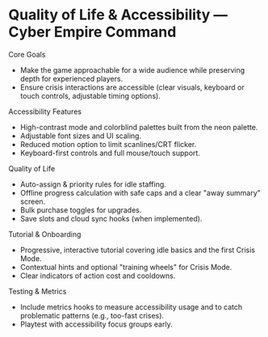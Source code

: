 # Quality of Life & Accessibility — Cyber Empire Command

Core Goals
- Make the game approachable for a wide audience while preserving depth for experienced players.
- Ensure crisis interactions are accessible (clear visuals, keyboard or touch controls, adjustable timing options).

Accessibility Features
- High-contrast mode and colorblind palettes built from the neon palette.
- Adjustable font sizes and UI scaling.
- Reduced motion option to limit scanlines/CRT flicker.
- Keyboard-first controls and full mouse/touch support.

Quality of Life
- Auto-assign & priority rules for idle staffing.
- Offline progress calculation with safe caps and a clear "away summary" screen.
- Bulk purchase toggles for upgrades.
- Save slots and cloud sync hooks (when implemented).

Tutorial & Onboarding
- Progressive, interactive tutorial covering idle basics and the first Crisis Mode.
- Contextual hints and optional "training wheels" for Crisis Mode.
- Clear indicators of action cost and cooldowns.

Testing & Metrics
- Include metrics hooks to measure accessibility usage and to catch problematic patterns (e.g., too-fast crises).
- Playtest with accessibility focus groups early.
